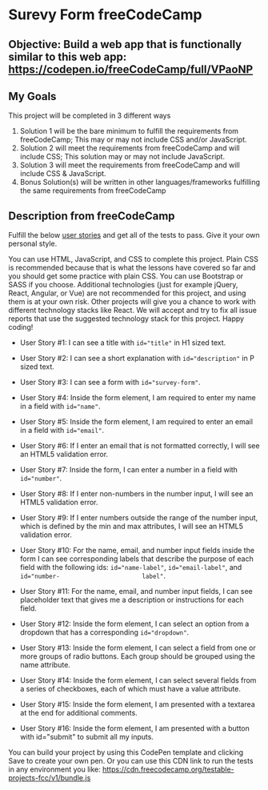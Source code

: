 # Surevy Form freeCodeCamp

## Objective: Build a web app that is functionally similar to this web app: https://codepen.io/freeCodeCamp/full/VPaoNP

## My Goals
This project will be completed in 3 different ways
1. Solution 1 will be the bare minimum to fulfill the requirements from freeCodeCamp; This may or may not include CSS and/or JavaScript.
2. Solution 2 will meet the requirements from freeCodeCamp and will include CSS; This solution may or may not include JavaScript.
3. Solution 3 will meet the requirements from freeCodeCamp and will include CSS & JavaScript.
4. Bonus Solution(s) will be written in other languages/frameworks fulfilling the same requirements from freeCodeCamp

## Description from freeCodeCamp
Fulfill the below [user stories](https://en.wikipedia.org/wiki/User_story) and get all of the tests to pass. Give it your own personal style.

You can use HTML, JavaScript, and CSS to complete this project. Plain CSS is recommended because that is what the lessons have covered so far and you should get some practice with plain CSS. You can use Bootstrap or SASS if you choose. Additional technologies (just for example jQuery, React, Angular, or Vue) are not recommended for this project, and using them is at your own risk. Other projects will give you a chance to work with different technology stacks like React. We will accept and try to fix all issue reports that use the suggested technology stack for this project. Happy coding!

- User Story #1: I can see a title with `id="title"` in H1 sized text.

- User Story #2: I can see a short explanation with `id="description"` in P sized text.

- User Story #3: I can see a form with `id="survey-form"`.

- User Story #4: Inside the form element, I am required to enter my name in a field with `id="name"`.

- User Story #5: Inside the form element, I am required to enter an email in a field with `id="email"`.

- User Story #6: If I enter an email that is not formatted correctly, I will see an HTML5 validation error.

- User Story #7: Inside the form, I can enter a number in a field with `id="number"`.

- User Story #8: If I enter non-numbers in the number input, I will see an HTML5 validation error.

- User Story #9: If I enter numbers outside the range of the number input, which is defined by the min and max attributes,                   I will see an HTML5 validation error.

- User Story #10: For the name, email, and number input fields inside the form I can see corresponding labels that describe                   the purpose of each field with the following ids: `id="name-label"`, `id="email-label"`, and `id="number-                       label"`.

- User Story #11: For the name, email, and number input fields, I can see placeholder text that gives me a description or                     instructions for each field.

- User Story #12: Inside the form element, I can select an option from a dropdown that has a corresponding `id="dropdown"`.

- User Story #13: Inside the form element, I can select a field from one or more groups of radio buttons. Each group should                   be grouped using the name attribute.

- User Story #14: Inside the form element, I can select several fields from a series of checkboxes, each of which must have                   a value attribute.

- User Story #15: Inside the form element, I am presented with a textarea at the end for additional comments.

- User Story #16: Inside the form element, I am presented with a button with id="submit" to submit all my inputs.

You can build your project by using this CodePen template and clicking Save to create your own pen. Or you can use this CDN link to run the tests in any environment you like: https://cdn.freecodecamp.org/testable-projects-fcc/v1/bundle.js

